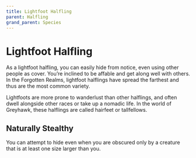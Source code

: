 ```yaml
---
title: Lightfoot Halfling
parent: Halfling
grand_parent: Species
---
```


# Lightfoot Halfling
As a lightfoot halfling, you can easily hide from notice, even using other people as cover. You’re inclined to be affable and get along well with others. In the Forgotten Realms, lightfoot halflings have spread the farthest and thus are the most common variety.

Lightfoots are more prone to wanderlust than other halflings, and often dwell alongside other races or take up a nomadic life. In the world of Greyhawk, these halflings are called hairfeet or tallfellows.

## Naturally Stealthy
You can attempt to hide even when you are obscured only by a creature that is at least one size larger than you.